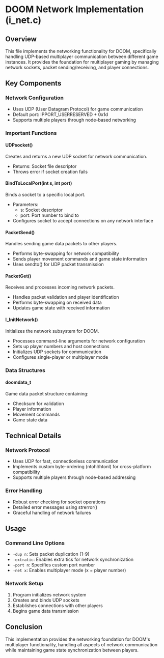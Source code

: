 # DOOM Network Implementation (i_net.c)

## Overview
This file implements the networking functionality for DOOM, specifically handling UDP-based multiplayer communication between different game instances. It provides the foundation for multiplayer gaming by managing network sockets, packet sending/receiving, and player connections.

## Key Components

### Network Configuration
- Uses UDP (User Datagram Protocol) for game communication
- Default port: IPPORT_USERRESERVED + 0x1d
- Supports multiple players through node-based networking

### Important Functions

#### UDPsocket()
Creates and returns a new UDP socket for network communication.
- Returns: Socket file descriptor
- Throws error if socket creation fails

#### BindToLocalPort(int s, int port)
Binds a socket to a specific local port.
- Parameters:
  - s: Socket descriptor
  - port: Port number to bind to
- Configures socket to accept connections on any network interface

#### PacketSend()
Handles sending game data packets to other players.
- Performs byte-swapping for network compatibility
- Sends player movement commands and game state information
- Uses sendto() for UDP packet transmission

#### PacketGet()
Receives and processes incoming network packets.
- Handles packet validation and player identification
- Performs byte-swapping on received data
- Updates game state with received information

#### I_InitNetwork()
Initializes the network subsystem for DOOM.
- Processes command-line arguments for network configuration
- Sets up player numbers and host connections
- Initializes UDP sockets for communication
- Configures single-player or multiplayer mode

### Data Structures

#### doomdata_t
Game data packet structure containing:
- Checksum for validation
- Player information
- Movement commands
- Game state data

## Technical Details

### Network Protocol
- Uses UDP for fast, connectionless communication
- Implements custom byte-ordering (ntohl/htonl) for cross-platform compatibility
- Supports multiple players through node-based addressing

### Error Handling
- Robust error checking for socket operations
- Detailed error messages using strerror()
- Graceful handling of network failures

## Usage

### Command Line Options
- `-dup n`: Sets packet duplication (1-9)
- `-extratic`: Enables extra tics for network synchronization
- `-port n`: Specifies custom port number
- `-net x`: Enables multiplayer mode (x = player number)

### Network Setup
1. Program initializes network system
2. Creates and binds UDP sockets
3. Establishes connections with other players
4. Begins game data transmission

## Conclusion
This implementation provides the networking foundation for DOOM's multiplayer functionality, handling all aspects of network communication while maintaining game state synchronization between players.
